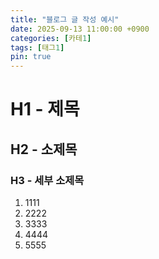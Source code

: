 ```yaml
---
title: "블로그 글 작성 예시"
date: 2025-09-13 11:00:00 +0900
categories: [카테1]
tags: [태그1]
pin: true
---
```


# H1 - 제목
## H2 - 소제목
### H3 - 세부 소제목

1. 1111
2. 2222
3. 3333
4. 4444
5. 5555
